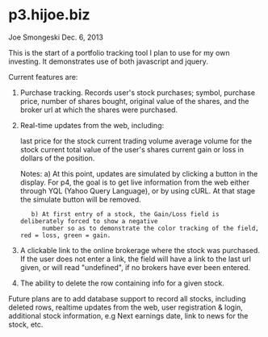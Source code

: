 p3.hijoe.biz
============
Joe Smongeski
Dec. 6, 2013

This is the start of a portfolio tracking tool I plan to use for my own investing.  It demonstrates 
use of both javascript and jquery.  

Current features are:

1. Purchase tracking.  Records user's stock purchases; symbol, purchase price, number of shares bought,
   original value of the shares, and the broker url at which the shares were purchased.  

2. Real-time updates from the web, including:

   last price for the stock
   current trading volume 
   average volume for the stock
   current total value of the user's shares
   current gain or loss in dollars of the position.

   Notes: a) At this point, updates are simulated by clicking a button in the display. For p4, the
             goal is to get live information from the web either through YQL (Yahoo Query Language),
             or by using cURL. At that stage the simulate button will be removed.

          b) At first entry of a stock, the Gain/Loss field is deliberately forced to show a negative
             number so as to demonstrate the color tracking of the field, red = loss, green = gain.

3. A clickable link to the online brokerage where the stock was purchased.  If the user does not enter
   a link, the field will have a link to the last url given, or will read "undefined", if no
   brokers have ever been entered.

4. The ability to delete the row containing info for a given stock.  

Future plans are to add database support to record all stocks, including deleted rows, realtime updates 
from the web, user registration & login, additional stock information, e.g Next earnings date, link to 
news for the stock, etc.
